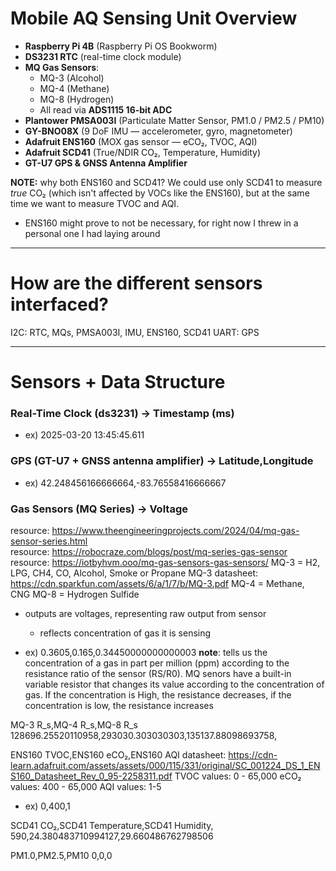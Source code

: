 # Mobile AQ Sensing Unit Overview

- **Raspberry Pi 4B** (Raspberry Pi OS Bookworm)
- **DS3231 RTC** (real-time clock module)
- **MQ Gas Sensors**:
  - MQ-3 (Alcohol)
  - MQ-4 (Methane)
  - MQ-8 (Hydrogen)
  - All read via **ADS1115 16-bit ADC**
- **Plantower PMSA003I** (Particulate Matter Sensor, PM1.0 / PM2.5 / PM10)
- **GY-BNO08X** (9 DoF IMU — accelerometer, gyro, magnetometer)
- **Adafruit ENS160** (MOX gas sensor — eCO₂, TVOC, AQI)
- **Adafruit SCD41** (True/NDIR CO₂, Temperature, Humidity)
- **GT-U7 GPS & GNSS Antenna Amplifier**


**NOTE:** why both ENS160 and SCD41? We could use only SCD41 to measure *true* CO₂ (which isn't affected by VOCs like the ENS160), but at the same time we want to measure TVOC and AQI. 
- ENS160 might prove to not be necessary, for right now I threw in a personal one I had laying around
---
# How are the different sensors interfaced?
I2C: RTC, MQs, PMSA003I, IMU, ENS160, SCD41
UART: GPS

---
# Sensors + Data Structure 

### Real-Time Clock (ds3231) -> Timestamp (ms)
- ex) 2025-03-20 13:45:45.611

### GPS (GT-U7 + GNSS antenna amplifier) -> Latitude,Longitude
- ex) 42.248456166666664,-83.76558416666667

### Gas Sensors (MQ Series) -> Voltage
resource: https://www.theengineeringprojects.com/2024/04/mq-gas-sensor-series.html  
resource: https://robocraze.com/blogs/post/mq-series-gas-sensor
resource: https://iotbyhvm.ooo/mq-gas-sensors-gas-sensors/
MQ-3 = H2, LPG, CH4, CO, Alcohol, Smoke or Propane
MQ-3 datasheet: https://cdn.sparkfun.com/assets/6/a/1/7/b/MQ-3.pdf
MQ-4 = Methane, CNG
MQ-8 = Hydrogen Sulfide 
- outputs are voltages, representing raw output from sensor 
    - reflects concentration of gas it is sensing 

- ex) 0.3605,0.165,0.34450000000000003
**note**: tells us the concentration of a gas in part per million (ppm) according to the resistance ratio of the sensor (RS/R0). MQ senors have a built-in variable resistor that changes its value according to the concentration of gas. If the concentration is High, the resistance decreases,  if the concentration is low, the resistance increases


MQ-3 R_s,MQ-4 R_s,MQ-8 R_s
128696.25520110958,293030.303030303,135137.88098693758,


ENS160 TVOC,ENS160 eCO₂,ENS160 AQI
datasheet: https://cdn-learn.adafruit.com/assets/assets/000/115/331/original/SC_001224_DS_1_ENS160_Datasheet_Rev_0_95-2258311.pdf 
TVOC values: 0 - 65,000
eCO₂ values: 400 - 65,000 
AQI values: 1-5
- ex) 0,400,1

SCD41 CO₂,SCD41 Temperature,SCD41 Humidity,
590,24.380483710994127,29.660486762798506

PM1.0,PM2.5,PM10
0,0,0
